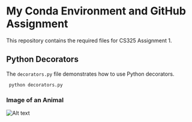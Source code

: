 # My Conda Environment and GitHub Assignment

This repository contains the required files for CS325 Assignment 1.

## Python Decorators

The `decorators.py` file demonstrates how to use Python decorators.

<code> python decorators.py </code>

### Image of an Animal

![Alt text](animal.jpg)